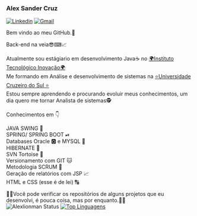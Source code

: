 ### Alex Sander Cruz

[![Linkedin](https://img.shields.io/badge/LinkedIn-blue?style=for-the-badge&logo=Linkedin)](https://www.linkedin.com/in/alex-sander-cruz-pereira/)
[![Gmail](https://img.shields.io/badge/-Gmail-c14438?style=for-the-badge&logo=Gmail&logoColor=white&link=mailto:karanalpe@gmail.com)](pereirasander33@gmail.com)

Bem vindo ao meu GitHub.🤗<br>

Back-end na veia😎⌨📈<br>

Atualmente sou estágiario em desenvolvimento Java☕️ no <a target="_blank" href="http://www.itinovacao.org.br/">🌍Instituto Tecnológico Inovação🌍</a> <br>
Me formando em Análise e desenvolvimento de sistemas na <a target="_blank" href="https://www.cruzeirodosul.edu.br/">⭐Universidade Cruzeiro do Sul ⭐</a><br> 
             Estou sempre aprendendo e procurando evoluir meus conhecimentos, um dia quero me tornar Analista de sistemas🕵
                      
Conhecimentos em 👇

JAVA SWING 🔱<br>
SPRING/ SPRING BOOT ⏯<br>
Databases Oracle 🅾 e MYSQL 🐬<br>
HIBERNATE 📁<br>
SVN Tortoise 🐢<br>
Versionamento com GIT 🐱<br>
Metodologia SCRUM 🚀<br>
Geração de relatórios com JSP 📈<br>
HTML e CSS (esse é de lei) 🔠<br>

 🧐🧐Você pode verificar os repositórios de alguns projetos que eu desenvolvi, é pouca coisa, mas por enquanto.🧐🧐<br>
 ![Alexlionman Status](https://github-readme-stats.vercel.app/api?username=Alexlionman&show_icons=true)
[![Top Linguagens](https://github-readme-stats.vercel.app/api/top-langs/?username=Alexlionman&layout=compact)](https://github.com/anuraghazra/github-readme-stats)
